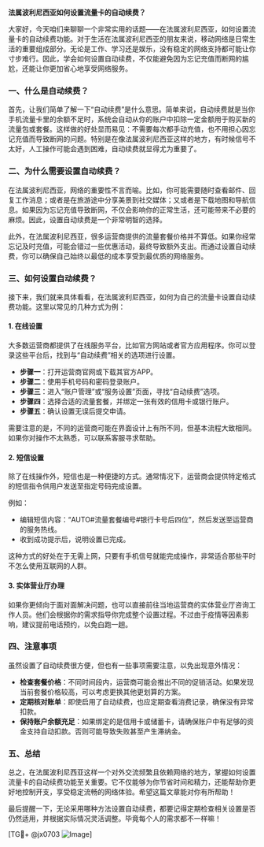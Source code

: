 **法属波利尼西亚如何设置流量卡的自动续费？**

大家好，今天咱们来聊聊一个非常实用的话题——在法属波利尼西亚，如何设置流量卡的自动续费功能。对于生活在法属波利尼西亚的朋友来说，移动网络是日常生活的重要组成部分。无论是工作、学习还是娱乐，没有稳定的网络支持都可能让你寸步难行。因此，学会如何设置自动续费，不仅能避免因为忘记充值而断网的尴尬，还能让你更加省心地享受网络服务。

### 一、什么是自动续费？

首先，让我们简单了解一下“自动续费”是什么意思。简单来说，自动续费就是当你手机流量卡里的余额不足时，系统会自动从你的账户中扣除一定金额用于购买新的流量包或套餐。这样做的好处显而易见：不需要每次都手动充值，也不用担心因忘记充值而导致断网的问题。特别是在像法属波利尼西亚这样的地方，有时候信号不太好，人工操作可能会遇到困难，自动续费就显得尤为重要了。

### 二、为什么需要设置自动续费？

在法属波利尼西亚，网络的重要性不言而喻。比如，你可能需要随时查看邮件、回复工作消息；或者是在旅游途中分享美景到社交媒体；又或者是下载地图和导航信息。如果因为忘记充值导致断网，不仅会影响你的正常生活，还可能带来不必要的麻烦。因此，设置自动续费是一个非常明智的选择。

此外，在法属波利尼西亚，很多运营商提供的流量套餐价格并不算低。如果你经常忘记及时充值，可能会错过一些优惠活动，最终导致额外支出。而通过设置自动续费，你可以确保自己始终以最低的成本享受到最优质的网络服务。

### 三、如何设置自动续费？

接下来，我们就来具体看看，在法属波利尼西亚，如何为自己的流量卡设置自动续费功能。这里以常见的几种方式为例：

#### 1. 在线设置

大多数运营商都提供了在线服务平台，比如官方网站或者官方应用程序。你可以登录这些平台后，找到与“自动续费”相关的选项进行设置。

- **步骤一**：打开运营商官网或下载其官方APP。
- **步骤二**：使用手机号码和密码登录账户。
- **步骤三**：进入“账户管理”或“服务设置”页面，寻找“自动续费”选项。
- **步骤四**：选择合适的流量套餐，并绑定一张有效的信用卡或银行账户。
- **步骤五**：确认设置无误后提交申请。

需要注意的是，不同的运营商可能在界面设计上有所不同，但基本流程大致相同。如果你对操作不太熟悉，可以联系客服寻求帮助。

#### 2. 短信设置

除了在线操作外，短信也是一种便捷的方式。通常情况下，运营商会提供特定格式的短信指令供用户发送至指定号码完成设置。

例如：
- 编辑短信内容：“AUTO#流量套餐编号#银行卡号后四位”，然后发送至运营商的服务热线。
- 收到成功提示后，说明设置已完成。

这种方式的好处在于无需上网，只要有手机信号就能完成操作，非常适合那些平时不怎么使用互联网的人群。

#### 3. 实体营业厅办理

如果你更倾向于面对面解决问题，也可以直接前往当地运营商的实体营业厅咨询工作人员。他们会根据你的需求指导你完成整个设置过程。不过由于疫情等因素影响，建议提前电话预约，以免白跑一趟。

### 四、注意事项

虽然设置了自动续费很方便，但也有一些事项需要注意，以免出现意外情况：

- **检查套餐价格**：不同时间段内，运营商可能会推出不同的促销活动。如果发现当前套餐价格较高，可以考虑更换其他更划算的方案。
- **定期核对账单**：即使启用了自动续费，也应定期查看消费记录，确保没有异常扣款。
- **保持账户余额充足**：如果绑定的是信用卡或储蓄卡，请确保账户中有足够的资金支持自动扣款。否则可能导致失败甚至产生滞纳金。

### 五、总结

总之，在法属波利尼西亚这样一个对外交流频繁且依赖网络的地方，掌握如何设置流量卡的自动续费功能至关重要。它不仅能够为你节省时间和精力，还能帮助你更好地控制开支，享受稳定流畅的网络体验。希望这篇文章能对你有所帮助！

最后提醒一下，无论采用哪种方法设置自动续费，都要记得定期检查相关设置是否仍然适用，并根据实际情况灵活调整。毕竟每个人的需求都不一样嘛！

[TG💪+ @jx0703 ![Image](https://github.com/user-attachments/assets/dbca1d08-cadb-493c-b0ec-ad6f7a83f270)]